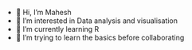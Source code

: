 - 👋 Hi, I’m Mahesh
- 👀 I’m interested in Data analysis and visualisation
- 🌱 I’m currently learning R
- 💞️ I’m trying to learn the basics before collaborating 
  

<!---
drnmahesh/drnmahesh is a ✨ special ✨ repository because its `README.md` (this file) appears on your GitHub profile.
You can click the Preview link to take a look at your changes.
--->
